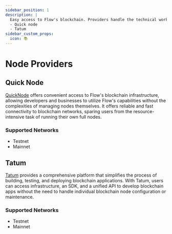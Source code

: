 ```yaml
---
sidebar_position: 1
description: |
  Easy access to Flow's blockchain. Providers handle the technical work, letting you use Flow's features without managing nodes yourself.
  - Quick node
  - Tatum
sidebar_custom_props:
  icon: 📚
---
```


# Node Providers

## Quick Node

[QuickNode](https://www.quicknode.com/chains/flow) offers convenient access to Flow's blockchain infrastructure, allowing developers and businesses to utilize Flow's capabilities without the complexities of managing nodes themselves. It offers reliable and fast connectivity to blockchain networks, sparing users from the resource-intensive task of running their own full nodes.

### Supported Networks

- Testnet
- Mainnet

## Tatum

[Tatum](https://tatum.io/) provides a comprehensive platform that simplifies the process of building, testing, and deploying blockchain applications. With Tatum, users can access infrastructure, an SDK, and a unified API to develop blockchain apps without the need to handle individual blockchain node configuration or maintenance.

### Supported Networks

- Testnet
- Mainnet

